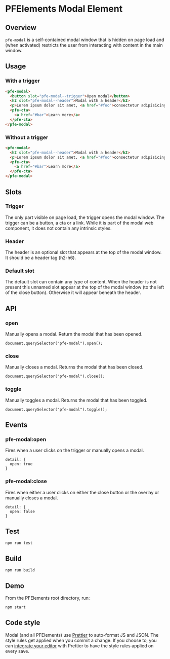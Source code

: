 # PFElements Modal Element

## Overview

`pfe-modal` is a self-contained modal window that is hidden on page load and (when activated) restricts the user from interacting with content in the main window.

## Usage

### With a trigger
```html
<pfe-modal>
  <button slot="pfe-modal--trigger">Open modal</button>
  <h2 slot="pfe-modal--header">Modal with a header</h2>
  <p>Lorem ipsum dolor sit amet, <a href="#foo">consectetur adipisicing</a> elit, sed do eiusmod tempor incididunt ut labore et dolore magna aliqua. Ut enim ad minim veniam, quis nostrud exercitation ullamco laboris nisi ut aliquip ex ea commodo consequat. Duis aute irure dolor in reprehenderit in voluptate velit esse cillum dolore eu fugiat nulla pariatur. Excepteur sint occaecat cupidatat non proident, sunt in culpa qui officia deserunt mollit anim id est laborum.</p>
  <pfe-cta>
    <a href="#bar">Learn more</a>
  </pfe-cta>
</pfe-modal>
```

### Without a trigger
```html
<pfe-modal>
  <h2 slot="pfe-modal--header">Modal with a header</h2>
  <p>Lorem ipsum dolor sit amet, <a href="#foo">consectetur adipisicing</a> elit, sed do eiusmod tempor incididunt ut labore et dolore magna aliqua. Ut enim ad minim veniam, quis nostrud exercitation ullamco laboris nisi ut aliquip ex ea commodo consequat. Duis aute irure dolor in reprehenderit in voluptate velit esse cillum dolore eu fugiat nulla pariatur. Excepteur sint occaecat cupidatat non proident, sunt in culpa qui officia deserunt mollit anim id est laborum.</p>
  <pfe-cta>
    <a href="#bar">Learn more</a>
  </pfe-cta>
</pfe-modal>
```
## Slots

### Trigger
The only part visible on page load, the trigger opens the modal window. The trigger can be a button, a cta or a link. While it is part of the modal web component, it does not contain any intrinsic styles.

### Header
The header is an optional slot that appears at the top of the modal window. It should be a header tag (h2-h6).

### Default slot
The default slot can contain any type of content. When the header is not present this unnamed slot appear at the top of the modal window (to the left of the close button). Otherwise it will appear beneath the header.

## API

### open

Manually opens a modal. Return the modal that has been opened.

```
document.querySelector("pfe-modal").open();
```

### close

Manually closes a modal. Returns the modal that has been closed.

```
document.querySelector("pfe-modal").close();
```

### toggle

Manually toggles a modal. Returns the modal that has been toggled.

```
document.querySelector("pfe-modal").toggle();
```

## Events

### pfe-modal:open
Fires when a user clicks on the trigger or manually opens a modal.

```
detail: {
  open: true
}
```

### pfe-modal:close
Fires when either a user clicks on either the close button or the overlay or manually closes a modal.

```
detail: {
  open: false
}
```

## Test

    npm run test

## Build

    npm run build

## Demo

From the PFElements root directory, run:

    npm start

## Code style

Modal (and all PFElements) use [Prettier][prettier] to auto-format JS and JSON. The style rules get applied when you commit a change. If you choose to, you can [integrate your editor][prettier-ed] with Prettier to have the style rules applied on every save.

[prettier]: https://github.com/prettier/prettier/
[prettier-ed]: https://github.com/prettier/prettier/#editor-integration
[web-component-tester]: https://github.com/Polymer/web-component-tester
